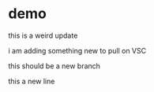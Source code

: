 # demo


this is a weird update

i am adding something new to pull on VSC


this should be a new branch

this a new line